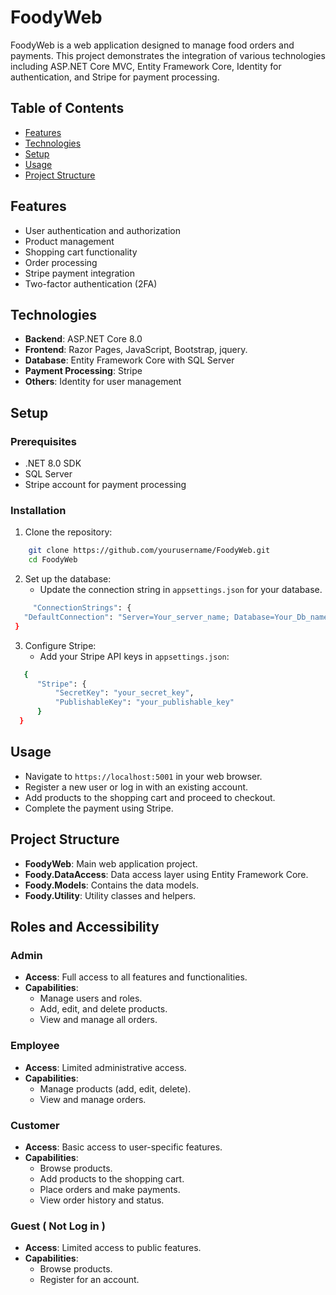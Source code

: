 ﻿# FoodyWeb

FoodyWeb is a web application designed to manage food orders and payments. This project demonstrates the integration of various technologies including ASP.NET Core MVC, Entity Framework Core, Identity for authentication, and Stripe for payment processing.

## Table of Contents

- [Features](#features)
- [Technologies](#technologies)
- [Setup](#setup)
- [Usage](#usage)
- [Project Structure](#project-structure)


## Features

- User authentication and authorization
- Product management
- Shopping cart functionality
- Order processing
- Stripe payment integration
- Two-factor authentication (2FA)

## Technologies

- **Backend**: ASP.NET Core 8.0
- **Frontend**: Razor Pages, JavaScript, Bootstrap, jquery.
- **Database**: Entity Framework Core with SQL Server 
- **Payment Processing**: Stripe
- **Others**: Identity for user management

## Setup

### Prerequisites

- .NET 8.0 SDK
- SQL Server 
- Stripe account for payment processing

### Installation

1. Clone the repository:
```bash
    git clone https://github.com/yourusername/FoodyWeb.git
    cd FoodyWeb
```

2. Set up the database:
    - Update the connection string in `appsettings.json` for your database.
```bash
     "ConnectionStrings": {
   "DefaultConnection": "Server=Your_server_name; Database=Your_Db_name;Trusted_Connection=True;TrustSeRverCertificate=True"
 }
 ```

3. Configure Stripe:
    - Add your Stripe API keys in `appsettings.json`:
  
  
```bash
   {
      "Stripe": {
          "SecretKey": "your_secret_key",
          "PublishableKey": "your_publishable_key"
      }
  }
 ```
## Usage

- Navigate to `https://localhost:5001` in your web browser.
- Register a new user or log in with an existing account.
- Add products to the shopping cart and proceed to checkout.
- Complete the payment using Stripe.

## Project Structure

- **FoodyWeb**: Main web application project.
- **Foody.DataAccess**: Data access layer using Entity Framework Core.
- **Foody.Models**: Contains the data models.
- **Foody.Utility**: Utility classes and helpers.

## Roles and Accessibility

### Admin

- **Access**: Full access to all features and functionalities.
- **Capabilities**:
  - Manage users and roles.
  - Add, edit, and delete products.
  - View and manage all orders.


### Employee

- **Access**: Limited administrative access.
- **Capabilities**:
  - Manage products (add, edit, delete).
  - View and manage orders.


### Customer

- **Access**: Basic access to user-specific features.
- **Capabilities**:
  - Browse products.
  - Add products to the shopping cart.
  - Place orders and make payments.
  - View order history and status.

### Guest ( Not Log in )

- **Access**: Limited access to public features.
- **Capabilities**:
  - Browse products.
  - Register for an account.

